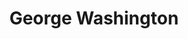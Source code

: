 ---
pid: LLG13
title: George Washington
location_transcription: On Germantown Ave - next to Deschler Norris house
zipcode: '19118'
outside_phl: 
neighborhood: Chestnut Hill
age: '15'
age_range: 13-19
instagram: 
image_file_name: LLG_13.jpg
proposal_transcription: Bronze statue of George Washington standing next to historic
  house - because he stayed there for a while, or a statue of Carson Wentz throwing
  OR pushing through defenders at Lincoln Financial Field
topic: Culture,History,Philadelphia,Sports
topic_summary: 0, 0, 0, 0
type: Sculpture Statue
keywords_other: bronze, carson wentz, the eagles, football, george washington, lincoln
  financial field
credit: Danny Loder
image_labels: 
twitter: 
facebook: 
permalink: "/monuments/llg13/"
layout: item-page
---